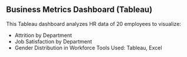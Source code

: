 ## Business Metrics Dashboard (Tableau)
This Tableau dashboard analyzes HR data of 20 employees to visualize:
- Attrition by Department
- Job Satisfaction by Department
- Gender Distribution in Workforce
Tools Used: Tableau, Excel
